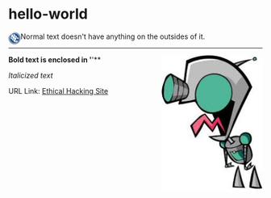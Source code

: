# hello-world
<img align="left" src="https://github.com/0m3g4b1u3/hello-world/blob/master/sscLogo200.png" width=24>
Normal text doesn't have anything on the outsides of it.
<hr>
<img align="right" src="https://github.com/0m3g4b1u3/hello-world/blob/master/GIRa.jpg" width=200>

**Bold text is enclosed in '**'**

*Italicized text*

URL Link: [Ethical Hacking Site](https://www.omegabluecs.com/eh1WEB/index.html)

<br>
